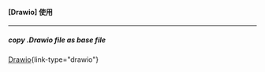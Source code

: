 ####  [Drawio] 使用

*********
##### copy .Drawio file  as base file


[Drawio](./test.drawio){link-type="drawio"}